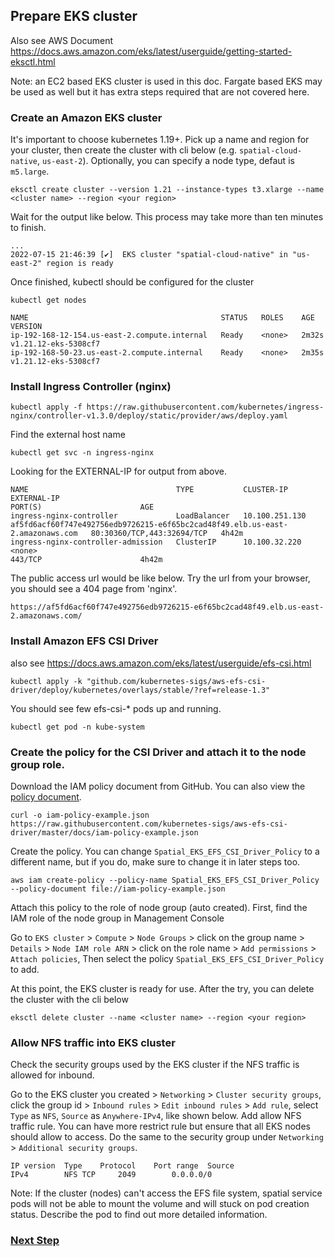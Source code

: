 ## Prepare EKS cluster
Also see AWS Document https://docs.aws.amazon.com/eks/latest/userguide/getting-started-eksctl.html

Note: an EC2 based EKS cluster is used in this doc. Fargate based EKS may be used as well but it has extra steps required that are not covered here.

### Create an Amazon EKS cluster

It's important to choose kubernetes 1.19+. Pick up a name and region for your cluster, then create the cluster with cli below (e.g. `spatial-cloud-native`, `us-east-2`). Optionally, you can specify a node type, defaut is `m5.large`.
```
eksctl create cluster --version 1.21 --instance-types t3.xlarge --name <cluster name> --region <your region>
```
Wait for the output like below. This process may take more than ten minutes to finish.
```
...
2022-07-15 21:46:39 [✔]  EKS cluster "spatial-cloud-native" in "us-east-2" region is ready
```
Once finished, kubectl should be configured for the cluster
```
kubectl get nodes
```
```
NAME                                           STATUS   ROLES    AGE     VERSION
ip-192-168-12-154.us-east-2.compute.internal   Ready    <none>   2m32s   v1.21.12-eks-5308cf7
ip-192-168-50-23.us-east-2.compute.internal    Ready    <none>   2m35s   v1.21.12-eks-5308cf7
```

### Install Ingress Controller (nginx)
```
kubectl apply -f https://raw.githubusercontent.com/kubernetes/ingress-nginx/controller-v1.3.0/deploy/static/provider/aws/deploy.yaml
```
Find the external host name
```
kubectl get svc -n ingress-nginx
```

Looking for the EXTERNAL-IP for output from above. 
```
NAME                                 TYPE           CLUSTER-IP       EXTERNAL-IP                                                                     PORT(S)                      AGE
ingress-nginx-controller             LoadBalancer   10.100.251.130   af5fd6acf60f747e492756edb9726215-e6f65bc2cad48f49.elb.us-east-2.amazonaws.com   80:30360/TCP,443:32694/TCP   4h42m
ingress-nginx-controller-admission   ClusterIP      10.100.32.220    <none>                                                                          443/TCP                      4h42m
```
The public access url would be like below. Try the url from your browser, you should see a 404 page from 'nginx'.
```
https://af5fd6acf60f747e492756edb9726215-e6f65bc2cad48f49.elb.us-east-2.amazonaws.com/
```


### Install Amazon EFS CSI Driver

also see https://docs.aws.amazon.com/eks/latest/userguide/efs-csi.html

```
kubectl apply -k "github.com/kubernetes-sigs/aws-efs-csi-driver/deploy/kubernetes/overlays/stable/?ref=release-1.3"
```
You should see few efs-csi-* pods up and running.
```
kubectl get pod -n kube-system
```


### Create the policy for the CSI Driver and attach it to the node group role.

Download the IAM policy document from GitHub. You can also view the [policy document](https://raw.githubusercontent.com/kubernetes-sigs/aws-efs-csi-driver/master/docs/iam-policy-example.json).
```
curl -o iam-policy-example.json https://raw.githubusercontent.com/kubernetes-sigs/aws-efs-csi-driver/master/docs/iam-policy-example.json
```
Create the policy. You can change `Spatial_EKS_EFS_CSI_Driver_Policy` to a different name, but if you do, make sure to change it in later steps too.
```
aws iam create-policy --policy-name Spatial_EKS_EFS_CSI_Driver_Policy --policy-document file://iam-policy-example.json
```

Attach this policy to the role of node group (auto created). First, find the IAM role of the node group in Management Console

Go to `EKS cluster` > `Compute` > `Node Groups` > click on the group name > `Details` > `Node IAM role ARN` > click on the role name > `Add permissions` > `Attach policies`,
Then select the policy `Spatial_EKS_EFS_CSI_Driver_Policy` to add.


At this point, the EKS cluster is ready for use. After the try, you can delete the cluster with the cli below
```
eksctl delete cluster --name <cluster name> --region <your region>
```

### Allow NFS traffic into EKS cluster

Check the security groups used by the EKS cluster if the NFS traffic is allowed for inbound. 

Go to the EKS cluster you created > `Networking` > `Cluster security groups`, click the group id > `Inbound rules` > `Edit inbound rules` > `Add rule`, select `Type` as `NFS`, `Source` as `Anywhere-IPv4`, like shown below. Add allow NFS traffic rule. You can have more restrict rule but ensure that all EKS nodes should allow to access. Do the same to the security group under `Networking` > `Additional security groups`.
```
IP version	Type	Protocol	Port range	Source
IPv4		NFS	TCP		2049		0.0.0.0/0
```
Note: If the cluster (nodes) can't access the EFS file system, spatial service pods will not be able to mount the volume and will stuck on pod creation status. Describe the pod to find out more detailed information.


### [Next Step](setup-efs-file-shares.md)
